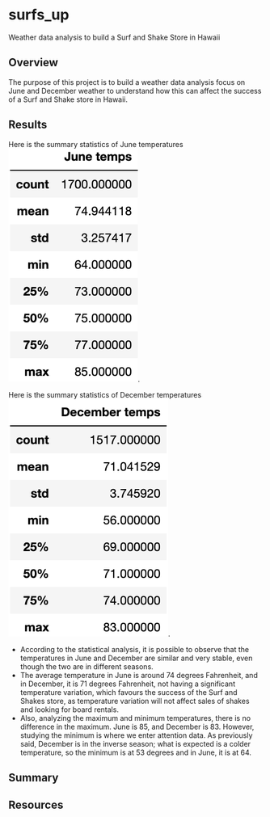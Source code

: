 # surfs_up
Weather data analysis to build a Surf and Shake Store in  Hawaii 
## Overview
The purpose of this project is to build a weather data analysis focus on June and December weather to understand how this can affect the success of a Surf and Shake store in Hawaii.
## Results
Here is the summary statistics of June temperatures
![june_temperature](june_temperature.png).

Here is the summary statistics of December temperatures
![december_temperature](december_temperature.png).

- According to the statistical analysis, it is possible to observe that the temperatures in June and December are similar and very stable, even though the two are in different seasons.
- The average temperature in June is around 74 degrees Fahrenheit, and in December, it is 71 degrees Fahrenheit, not having a significant temperature variation, which favours the success of the Surf and Shakes store, as temperature variation will not affect sales of shakes and looking for board rentals.
- Also, analyzing the maximum and minimum temperatures, there is no difference in the maximum. June is 85, and December is 83. However, studying the minimum is where we enter attention data. As previously said, December is in the inverse season; what is expected is a colder temperature, so the minimum is at 53 degrees and in June, it is at 64.

## Summary 
## Resources
